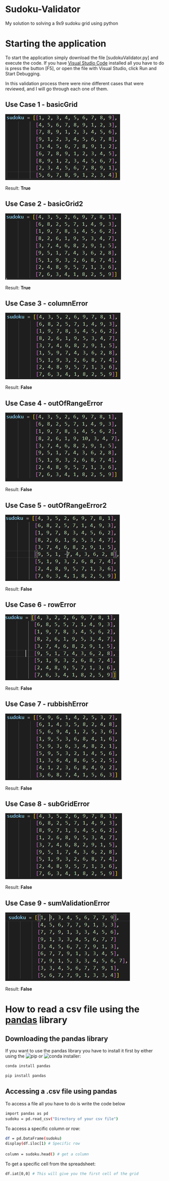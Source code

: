# Sudoku-Validator
My solution to solving a 9x9 sudoku grid using python

# Starting the application

To start the application simply download the file [sudokuValidator.py] and execute the code. If you have [Visual Studio Code]( https://code.visualstudio.com/) installed all you have to do is press the button [F5], or open the file with Visual Studio, click Run and Start Debugging.

In this validation process there were nine different cases that were reviewed, and I will go through each one of them.

## Use Case 1 - basicGrid

![](UseCases/UseCase1.PNG)

Result: **True**

## Use Case 2 - basicGrid2

![](UseCases/UseCase2.PNG)

Result: **True**

## Use Case 3 - columnError

![](UseCases/UseCase3.PNG)

Result: **False**

## Use Case 4 - outOfRangeError

![](UseCases/UseCase4.PNG)

Result: **False**

## Use Case 5 - outOfRangeError2

![](UseCases/UseCase5.PNG)

Result: **False**

## Use Case 6 - rowError

![](UseCases/UseCase6.PNG)

Result: **False**

## Use Case 7 - rubbishError

![](UseCases/UseCase7.PNG)

Result: **False**

## Use Case 8 - subGridError

![](UseCases/UseCase8.PNG)

Result: **False**

## Use Case 9 - sumValidationError

![](UseCases/UseCase9.PNG)

Result: **False**


# How to read a csv file using the [pandas](https://pandas.pydata.org) library

## Downloading the pandas library
If you want to use the pandas library you have to install it first by either using the ![pip](https://pypi.org/project/pip/) or ![conda](https://docs.conda.io/en/latest/) installer:

```bash
conda install pandas
```

```bash
pip install pandas
```

## Accessing a .csv file using pandas

To access a file all you have to do is write the code below
```bash
import pandas as pd
sudoku = pd.read_csv("Directory of your csv file")
```
To access a specific column or row:
```bash
df = pd.DataFrame(sudoku)
display(df.iloc[1) # Specific row

column = sudoku.head() # get a column
```
To get a specific cell from the spreadsheet:
```bash
df.iat[0,0] # This will give you the first cell of the grid
```

